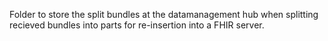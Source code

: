 Folder to store the split bundles at the datamanagement hub when splitting recieved bundles into parts for re-insertion into a FHIR server.